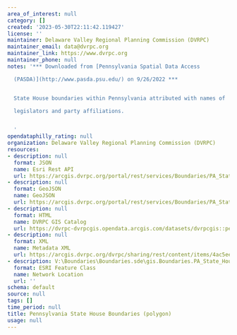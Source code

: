 ```yaml
---
area_of_interest: null
category: []
created: '2023-05-30T22:11:42.119427'
license: ''
maintainer: Delaware Valley Regional Planning Commission (DVRPC)
maintainer_email: data@dvrpc.org
maintainer_link: https://www.dvrpc.org
maintainer_phone: null
notes: '*** Downloaded from [Pennsylvania Spatial Data Access

  (PASDA)](http://www.pasda.psu.edu/) on 9/26/2022 ***


  State House boundaries within Pennsylvania attributed with names of

  legislators and party affiliations.


  '
opendataphilly_rating: null
organization: Delaware Valley Regional Planning Commission (DVRPC)
resources:
- description: null
  format: JSON
  name: Esri Rest API
  url: https://arcgis.dvrpc.org/portal/rest/services/Boundaries/PA_State_House/FeatureServer/0
- description: null
  format: GeoJSON
  name: GeoJSON
  url: https://arcgis.dvrpc.org/portal/rest/services/Boundaries/PA_State_House/FeatureServer/0/query?where=1=1&outsr=4326&outfields=*&f=geojson
- description: null
  format: HTML
  name: DVRPC GIS Catalog
  url: https://dvrpc-dvrpcgis.opendata.arcgis.com/datasets/dvrpcgis::pennsylvania-state-house-boundaries-polygon
- description: null
  format: XML
  name: Metadata XML
  url: https://arcgis.dvrpc.org/dvrpc/sharing/rest/content/items/4ac5ee145da74492a95a473d262c9d9f/info/metadata/metadata.xml?format=default
- description: V:\Boundaries\Boundaries.sde\gis.Boundaries.PA_State_House
  format: ESRI Feature Class
  name: Network Location
  url: ''
schema: default
source: null
tags: []
time_period: null
title: Pennsylvania State House Boundaries (polygon)
usage: null
---
```

